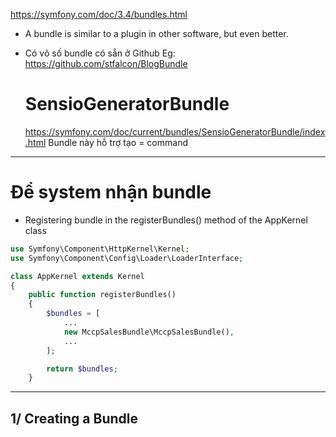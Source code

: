 https://symfony.com/doc/3.4/bundles.html

+ A bundle is similar to a plugin in other software, but even better.
+ Có vô số bundle có sẵn ở Github
    Eg: https://github.com/stfalcon/BlogBundle

    # SensioGeneratorBundle
    https://symfony.com/doc/current/bundles/SensioGeneratorBundle/index.html
    Bundle này hỗ trợ tạo = command
-----------------------------------------------------------------------------------

# Để system nhận bundle
+ Registering bundle in the registerBundles() method of the AppKernel class

```PHP
use Symfony\Component\HttpKernel\Kernel;
use Symfony\Component\Config\Loader\LoaderInterface;

class AppKernel extends Kernel
{
    public function registerBundles()
    {
        $bundles = [
            ...
            new MccpSalesBundle\MccpSalesBundle(),
            ...
        ];

        return $bundles;
    }
```
-----------------------------------------------------------------------------------
## 1/ Creating a Bundle

